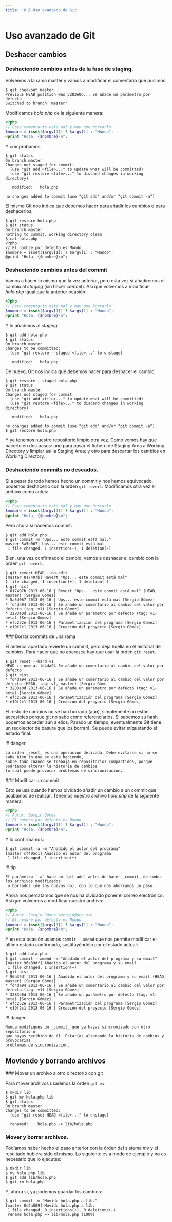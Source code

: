 ```yaml
---
title: '6.6 Uso avanzado de Git'
---
```


# Uso avanzado de Git

## Deshacer cambios

### Deshaciendo cambios antes de la fase de staging.

Volvemos a la rama máster y vamos a modificar el comentario que pusimos:

    $ git checkout master
    Previous HEAD position was 3283e0d... Se añade un parámetro por defecto
    Switched to branch 'master'

Modificamos _hola.php_ de la siguiente manera:

```php
<?php
// Este comentario está mal y hay que borrarlo
$nombre = isset($argv[1]) ? $argv[1] : "Mundo";
@print "Hola, {$nombre}\n";
```

Y comprobamos:

    $ git status
    On branch master
    Changes not staged for commit:
      (use "git add <file>..." to update what will be committed)
      (use "git restore <file>..." to discard changes in working directory)
    
       modified:   hola.php
    
    no changes added to commit (use "git add" and/or "git commit -a")

El mismo Git nos indica que debemos hacer para añadir los cambios o para deshacerlos:

    $ git restore hola.php
    $ git status
    On branch master
    nothing to commit, working directory clean
    $ cat hola.php
    <?php
    // El nombre por defecto es Mundo
    $nombre = isset($argv[1]) ? $argv[1] : "Mundo";
    @print "Hola, {$nombre}\n";

### Deshaciendo cambios antes del commit

Vamos a hacer lo mismo que la vez anterior, pero esta vez sí añadiremos el cambio al _staging_ (sin hacer _commit_).
Así que volvemos a modificar _hola.php_ igual que la anterior ocasión:

```php
<?php
// Este comentario está mal y hay que borrarlo
$nombre = isset($argv[1]) ? $argv[1] : "Mundo";
@print "Hola, {$nombre}\n";
```

Y lo añadimos al _staging_

    $ git add hola.php
    $ git status
    On branch master
    Changes to be committed:
      (use "git restore --staged <file>..." to unstage)
    
       modified:   hola.php
    

De nuevo, Git nos indica qué debemos hacer para deshacer el cambio:

    $ git restore --staged hola.php
    $ git status
    On branch master
    Changes not staged for commit:
      (use "git add <file>..." to update what will be committed)
      (use "git restore <file>..." to discard changes in working directory)
    
       modified:   hola.php
    
    no changes added to commit (use "git add" and/or "git commit -a")
    $ git restore hola.php

Y ya tenemos nuestro repositorio limpio otra vez. Como vemos hay que hacerlo en dos pasos:
uno para pasar el fichero de Staging Area a Working Directory y limpiar así la Staging Area; y otro para descartar los cambios en Working Directory.

### Deshaciendo commits no deseados.

Si a pesar de todo hemos hecho un commit y nos hemos equivocado, podemos deshacerlo con la orden `git revert`.
Modificamos otra vez el archivo como antes:

```php
<?php
// Este comentario está mal y hay que borrarlo
$nombre = isset($argv[1]) ? $argv[1] : "Mundo";
@print "Hola, {$nombre}\n";
```

Pero ahora sí hacemos commit:

    $ git add hola.php
    $ git commit -m "Ups... este commit está mal."
    master 5a5d067] Ups... este commit está mal
     1 file changed, 1 insertion(+), 1 deletion(-)

Bien, una vez confirmado el cambio, vamos a deshacer el cambio con la orden `git revert`:

    $ git revert HEAD --no-edit
    [master 817407b] Revert "Ups... este commit está mal"
    1 file changed, 1 insertion(+), 1 deletion(-)
    $ git hist
    * 817407b 2013-06-16 | Revert "Ups... este commit está mal" (HEAD, master) [Sergio Gómez]
    * 5a5d067 2013-06-16 | Ups... este commit está mal [Sergio Gómez]
    * fd4da94 2013-06-16 | Se añade un comentario al cambio del valor por defecto (tag: v1) [Sergio Gómez]
    * 3283e0d 2013-06-16 | Se añade un parámetro por defecto (tag: v1-beta) [Sergio Gómez]
    * efc252e 2013-06-16 | Parametrización del programa [Sergio Gómez]
    * e19f2c1 2013-06-16 | Creación del proyecto [Sergio Gómez]

### Borrar commits de una rama

El anterior apartado revierte un commit, pero deja huella en el historial de cambios. Para hacer que no aparezca hay que usar la orden `git reset`.

    $ git reset --hard v1
    HEAD is now at fd4da94 Se añade un comentario al cambio del valor por defecto
    $ git hist
    * fd4da94 2013-06-16 | Se añade un comentario al cambio del valor por defecto (HEAD, tag: v1, master) [Sergio Góme
    * 3283e0d 2013-06-16 | Se añade un parámetro por defecto (tag: v1-beta) [Sergio Gómez]
    * efc252e 2013-06-16 | Parametrización del programa [Sergio Gómez]
    * e19f2c1 2013-06-16 | Creación del proyecto [Sergio Gómez]

El resto de cambios no se han borrado (aún), simplemente no están accesibles porque git no sabe como referenciarlos. Si sabemos su hash podemos acceder aún a ellos. Pasado un tiempo, eventualmente Git tiene un recolector de basura que los borrará. Se puede evitar etiquetando el estado final.

!!! danger

    La orden _reset_ es una operación delicada. Debe evitarse si no se sabe bien lo que se está haciendo,
    sobre todo cuando se trabaja en repositorios compartidos, porque podríamos alterar la historia de cambios
    lo cual puede provocar problemas de sincronización.

### Modificar un commit

Esto se usa cuando hemos olvidado añadir un cambio a un commit que acabamos de realizar. Tenemos
nuestro archivo _hola.php_ de la siguiente manera:

```php
<?php
// Autor: Sergio Gómez
// El nombre por defecto es Mundo
$nombre = isset($argv[1]) ? $argv[1] : "Mundo";
@print "Hola, {$nombre}\n";
```

Y lo confirmamos:

    $ git commit -a -m "Añadido el autor del programa"
    [master cf405c1] Añadido el autor del programa
     1 file changed, 1 insertion(+)

!!! tip

    El parámetro `-a` hace un `git add` antes de hacer _commit_ de todos los archivos modificados
     o borrados (de los nuevos no), con lo que nos ahorramos un paso.

Ahora nos percatamos que se nos ha olvidado poner el correo electrónico. Así que volvemos a modificar nuestro archivo:

```php
<?php
// Autor: Sergio Gómez <sergio@uco.es>
// El nombre por defecto es Mundo
$nombre = isset($argv[1]) ? $argv[1] : "Mundo";
@print "Hola, {$nombre}\n";
```

Y en esta ocasión usamos `commit --amend` que nos permite modificar el último estado confirmado, sustituyéndolo por el estado actual:

    $ git add hola.php
    $ git commit --amend -m "Añadido el autor del programa y su email"
    [master 96a39df] Añadido el autor del programa y su email
     1 file changed, 1 insertion(+)
    $ git hist
    * 96a39df 2013-06-16 | Añadido el autor del programa y su email (HEAD, master) [Sergio Gómez]
    * fd4da94 2013-06-16 | Se añade un comentario al cambio del valor por defecto (tag: v1) [Sergio Gómez]
    * 3283e0d 2013-06-16 | Se añade un parámetro por defecto (tag: v1-beta) [Sergio Gómez]
    * efc252e 2013-06-16 | Parametrización del programa [Sergio Gómez]
    * e19f2c1 2013-06-16 | Creación del proyecto [Sergio Gómez]

!!! danger

    Nunca modifiques un _commit_ que ya hayas sincronizado con otro repositorio o
    que hayas recibido de él. Estarías alterando la historia de cambios y provocarías
    problemas de sincronización.

## Moviendo y borrando archivos

### Mover un archivo a otro directorio con git

Para mover archivos usaremos la orden `git mv`:

    $ mkdir lib
    $ git mv hola.php lib
    $ git status
    On branch master
    Changes to be committed:
      (use "git reset HEAD <file>..." to unstage)
    
      renamed:    hola.php -> lib/hola.php
    

### Mover y borrar archivos.

Podíamos haber hecho el paso anterior con la órden del sistema _mv_ y el resultado hubiera sido el mismo. Lo siguiente es a modo de ejemplo y no es necesario que lo ejecutes:

    $ mkdir lib
    $ mv hola.php lib
    $ git add lib/hola.php
    $ git rm hola.php

Y, ahora sí, ya podemos guardar los cambios:

    $ git commit -m "Movido hola.php a lib."
    [master 8c2a509] Movido hola.php a lib.
     1 file changed, 0 insertions(+), 0 deletions(-)
     rename hola.php => lib/hola.php (100%)
